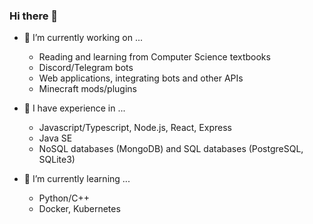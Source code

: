 ### Hi there 👋

<!--
**chew01/chew01** is a ✨ _special_ ✨ repository because its `README.md` (this file) appears on your GitHub profile.

Here are some ideas to get you started:

- 🔭 I’m currently working on ...
- 🌱 I’m currently learning ...
- 👯 I’m looking to collaborate on ...
- 🤔 I’m looking for help with ...
- 💬 Ask me about ...
- 📫 How to reach me: ...
- 😄 Pronouns: ...
- ⚡ Fun fact: ...
-->

- 🔭 I’m currently working on ...
  - Reading and learning from Computer Science textbooks
  - Discord/Telegram bots
  - Web applications, integrating bots and other APIs
  - Minecraft mods/plugins

- 🧠 I have experience in ...
  - Javascript/Typescript, Node.js, React, Express
  - Java SE
  - NoSQL databases (MongoDB) and SQL databases (PostgreSQL, SQLite3)

- 🌱 I’m currently learning ...
  - Python/C++
  - Docker, Kubernetes
